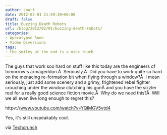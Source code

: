 ```yaml
---
author: court
date: 2012-02-01 21:59:30+00:00
draft: false
title: Buzzing Death Robots
url: /blog/2012/02/01/buzzing-death-robots/
categories:
- Apocalypse Soon
- Video Diversions
tags:
- the smiley at the end is a nice touch
---
```


The guys that work soo hard on stuff like this today are the engineers of tomorrow's armageddon.Â  Seriously.Â  Did you have to work quite so hard on the menacing re-formation bit when flying through a window?Â  I mean seriously, just add some scenery and a grimy, frightened rebel fighter crouching under the window clutching his gunÂ and you have the sizzler reel for a really good science fiction movie.Â  Why do we need this?Â  Will we all even live long enough to regret this?

httpv://www.youtube.com/watch?v=YQIMGV5vtd4

Yes, it's still unspeakably cool.

via [Techcrunch](http://techcrunch.com/2012/02/01/swarming-robots-will-fly-menacingly-towards-your-loved-ones-in-perfect-formation/)
